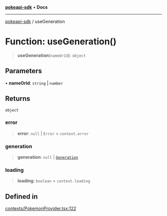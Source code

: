 [**pokeapi-sdk**](../README.md) • **Docs**

***

[pokeapi-sdk](../README.md) / useGeneration

# Function: useGeneration()

> **useGeneration**(`nameOrId`): `object`

## Parameters

• **nameOrId**: `string` \| `number`

## Returns

`object`

### error

> **error**: `null` \| `Error` = `context.error`

### generation

> **generation**: `null` \| [`Generation`](../type-aliases/Generation.md)

### loading

> **loading**: `boolean` = `context.loading`

## Defined in

[contexts/PokemonProvider.tsx:122](https://github.com/mdebauge/pokeapi-sdk/blob/9cfad3b7316a4e43eb21ffb702cd52dff4b5c565/src/contexts/PokemonProvider.tsx#L122)
